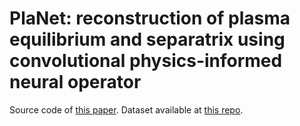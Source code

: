 # PlaNet: reconstruction of plasma equilibrium and separatrix using convolutional physics-informed neural operator

Source code of [this paper](https://www.sciencedirect.com/science/article/abs/pii/S0920379624000474).
Dataset available at [this repo](https://github.com/matteobonotto/ITERlike_equilibrium_dataset.git).
